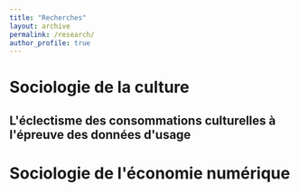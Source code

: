 ```yaml
---
title: "Recherches"
layout: archive
permalink: /research/
author_profile: true
---
```


<!--Todo: ajouter description des projets de recherches en cours-->

# Sociologie de la culture

## L'éclectisme des consommations culturelles à l'épreuve des données d'usage

# Sociologie de l'économie numérique

